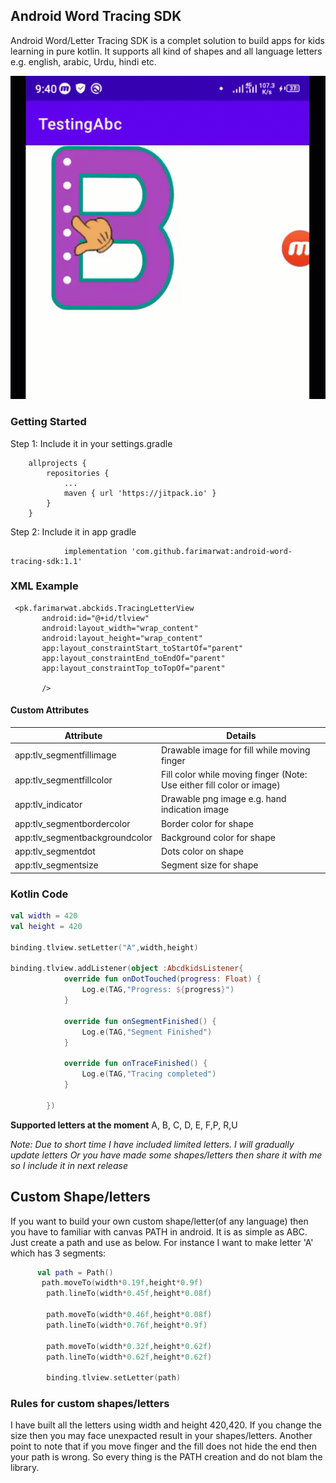 ## Android Word Tracing SDK
 Android Word/Letter Tracing SDK is a complet solution to build apps for kids learning in pure kotlin. It supports all kind of shapes and all language letters e.g. english, arabic, Urdu, hindi etc.

![Demo](demo.gif)
###  Getting Started
Step 1: Include it in your settings.gradle
```
	allprojects {
		repositories {
			...
			maven { url 'https://jitpack.io' }
		}
	}
```
Step 2: Include it in app gradle
```
	        implementation 'com.github.farimarwat:android-word-tracing-sdk:1.1'
```

### XML Example
```
 <pk.farimarwat.abckids.TracingLetterView
       android:id="@+id/tlview"
       android:layout_width="wrap_content"
       android:layout_height="wrap_content"
       app:layout_constraintStart_toStartOf="parent"
       app:layout_constraintEnd_toEndOf="parent"
       app:layout_constraintTop_toTopOf="parent"
       
       />
```

#### Custom Attributes
|  Attribute | Details   |
| ------------ | ------------ |
|  app:tlv_segmentfillimage | Drawable image for fill while moving finger  |
| app:tlv_segmentfillcolor | Fill color while moving finger (Note: Use either fill color or image) |
|  app:tlv_indicator | Drawable png image e.g. hand indication image  |
|  app:tlv_segmentbordercolor | Border color for shape  |
|   app:tlv_segmentbackgroundcolor | Background color for shape  |
| app:tlv_segmentdot | Dots color on shape |
| app:tlv_segmentsize | Segment size for shape |


### Kotlin Code
```kotlin
val width = 420
val height = 420

binding.tlview.setLetter("A",width,height)

binding.tlview.addListener(object :AbcdkidsListener{
            override fun onDotTouched(progress: Float) {
                Log.e(TAG,"Progress: ${progress}")
            }

            override fun onSegmentFinished() {
                Log.e(TAG,"Segment Finished")
            }

            override fun onTraceFinished() {
                Log.e(TAG,"Tracing completed")
            }

        })
```
**Supported letters at the moment**
A, B, C, D, E, F,P, R,U

*Note: Due to short time I have included limited letters. I will gradually update letters Or you have made some shapes/letters then share it with me so I include it in next release*

## Custom Shape/letters
If you want to build your own custom shape/letter(of any language) then you have to familiar with canvas PATH in android.
It is as simple as ABC. Just create a path and use as below. For instance I want to make letter 'A' which has 3 segments:

```kotlin
      val path = Path()
       path.moveTo(width*0.19f,height*0.9f)
        path.lineTo(width*0.45f,height*0.08f)

        path.moveTo(width*0.46f,height*0.08f)
        path.lineTo(width*0.76f,height*0.9f)

        path.moveTo(width*0.32f,height*0.62f)
        path.lineTo(width*0.62f,height*0.62f)
		
        binding.tlview.setLetter(path)
```
### Rules for custom shapes/letters
I have built all the letters using width and height 420,420. If you change  the size then you may face unexpacted result in your shapes/letters.
Another point to note that if you move finger and the fill does not hide the end then your path is wrong. So every thing is the PATH creation and do not blam the library.
